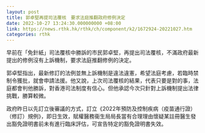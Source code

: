 ```yaml
---
layout: post
title: 郭卓堅再提司法覆核　要求法庭推翻政府修例決定
date: 2022-10-27 13:24:30.000000000 +08:00
link: https://news.rthk.hk/rthk/ch/component/k2/1672924-20221027.htm
categories: rthk
---
```


早前在「免針紙」司法覆核中勝訴的巿民郭卓堅，再提出司法覆核，不滿政府最新提出的修例沒有上訴機制，要求法庭推翻修例的決定。

郭卓堅指出，最新修訂的法例並無上訴機制是違法違憲，希望法庭考慮，若臨時禁制令獲批，就會申請法援。他又說，上次司法覆核的結果，代表只要是對的事，法庭都會判他勝訴，對香港司法制度有信心。但他承認今次只針對上訴機制提出法律挑戰，勝算較微。

政府昨日以先訂立後審議的方式，訂立《2022年預防及控制疾病（疫苗通行證）（修訂）規例》，即日生效，賦權醫務衞生局局長當有合理理由懷疑某註冊醫生發出豁免證明書前未有進行臨床評估，可宣告特定的豁免證明書失效。

